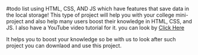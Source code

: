 #todo list using HTML, CSS, AND JS which have features that save data in the local storage!
This type of project will help you with your college mini-project and also help many users boost their knowledge in HTML, CSS, and JS.
I also have a  YouTube video tutorial for it. you can look by <a href="#">Click Here</a>


It helps you to boost your knowledge so be with us to look after such project you can downlaod and use this project.

